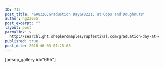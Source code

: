 ```yaml
---
ID: 715
post_title: '&#8220;Graduation Day&#8221; at Cops and Doughnuts'
author: ng23055
post_excerpt: ""
layout: post
permalink: >
  http://searchlight.shepherdmaplesyrupfestival.com/graduation-day-at-cops-and-doughnuts
published: true
post_date: 2018-06-03 01:25:08
---
```

[aesop_gallery id="695"]